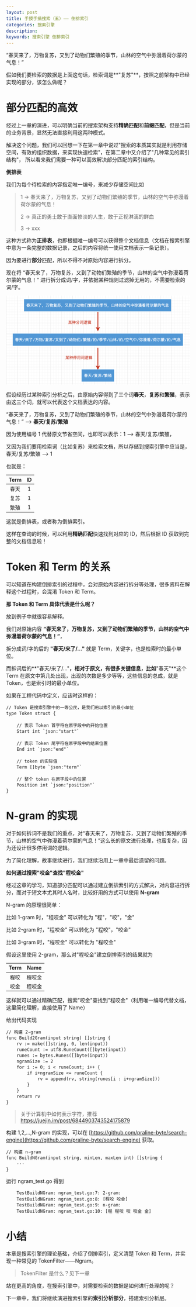 ```yaml
---
layout: post
title: 手摸手搞搜索（五）—— 倒排索引
categories: 搜索引擎
description: 
keywords: 搜索引擎 倒排索引 
---
```


“春天来了，万物复苏，又到了动物们繁殖的季节，山林的空气中弥漫着荷尔蒙的气息！”

假如我们要检索的数据是上面这句话，检索词是**"复苏"**，按照之前架构中已经实现的部分，该怎么做呢？

# 部分匹配的高效

经过上一章的演进，可以明确当前的搜索架构支持**精确匹配**和**前缀匹配**，但是当前的业务背景，显然无法直接利用这两种模式。

解决这个问题，我们可以回想一下在第一章中说过"搜索的本质其实就是利用存储空间，有效的组织数据，来实现快速检索"，在第二章中又介绍了"几种常见的索引结构"，
所以看来我们需要一种可以高效解决部分匹配的索引结构。

**倒排表**

我们为每个待检索的内容指定唯一编号，来减少存储空间比如

> 1 -> 春天来了，万物复苏，又到了动物们繁殖的季节，山林的空气中弥漫着荷尔蒙的气息！
>
> 2 -> 真正的勇士敢于直面惨淡的人生，敢于正视淋漓的鲜血
>
> 3 -> xxx

这种方式称为**正排表**，也即根据唯一编号可以获得整个文档信息（文档在搜索引擎中意为一条完整的数据记录，之后的内容将统一使用文档表示一条记录）。

因为要进行**部分**匹配，所以不得不对原始内容进行拆分。

现在将 “春天来了，万物复苏，又到了动物们繁殖的季节，山林的空气中弥漫着荷尔蒙的气息！” 进行拆分成词/字，并依据某种规则过滤掉无用的，不需要检索的词/字。

![](/images/posts/手摸手搞搜索_images/索引分析1.png)

假设经历过某种索引分析之后，由原始内容得到了三个词**春天**，**复苏**和**繁殖**，表示由这三个词，就可以代表这个文档表达的内容。

“春天来了，万物复苏，又到了动物们繁殖的季节，山林的空气中弥漫着荷尔蒙的气息！” -->  **春天/复苏/繁殖**

因为使用编号 1 代替原文节省空间，也即可以表示：1 -->  春天/复苏/繁殖，

又因为我们要用检索词（比如复苏）来检索文档，所以存储到搜索引擎中应当是，春天/复苏/繁殖 --> 1

也就是：

| Term | ID | 
| :-------: | :------: | 
| 春天 | 1 | 
| 复苏 | 1 | 
| 繁殖 | 1 | 

这就是倒排表，或者称为倒排索引。

这样在查询的时候，可以利用**精确匹配**快速找到对应的 ID，然后根据 ID 获取到完整的文档信息啦！

# Token 和 Term 的关系

可以知道在构建倒排索引的过程中，会对原始内容进行拆分等处理，很多资料在解释这个过程时，会混淆 Token 和 Term。

**那 Token 和 Term 具体代表是什么呢？**

放到例子中就很容易解释。

我们对原始内容 **“春天来了，万物复苏，又到了动物们繁殖的季节，山林的空气中弥漫着荷尔蒙的气息！”**，

拆分成词/字的后的 **"春天/来了/..."** 就是 Term，关键字，也是检索时的最小单位。

而拆词后的**"春天/来了/..."**，相对于原文，有很多关键信息，比如**"春天"**这个 Term 在原文中第几处出现，出现的次数是多少等等，这些信息的总成，就是 Token，也是索引时的最小单位。

如果在工程代码中定义，应该时这样的：

```
// Token 是搜索引擎中的一等公民，是我们用以索引的最小单位
type Token struct {

	// 表示 Token 首字符在原字段中的开始位置
	Start int `json:"start"`

	// 表示 Token 尾字符在原字段中的结束位置
	End int `json:"end"`

	// token 的实际值
	Term []byte `json:"term"`

	// 整个 token 在原字段中的位置
	Position int `json:"position"`
}
```

# N-gram 的实现

对于如何拆词不是我们的重点，对“春天来了，万物复苏，又到了动物们繁殖的季节，山林的空气中弥漫着荷尔蒙的气息！”这么长的原文进行处理，也蛮复杂，因为还设计很多停用词的逻辑。

为了简化理解，故事继续进行，我们继续沿用上一章中最后遗留的问题。

**如何通过搜索"咬金"查找"程咬金"**

经过这章的学习，知道部分匹配可以通过建立倒排索引的方式解决，对内容进行拆分，而对于短文本尤其时人名时，比较好用的方式可以使用 **N-gram**

N-gram 的原理很简单：

比如 1-gram 时，"程咬金" 可以转化为 "程"，"咬"，"金"

比如 2-gram 时，"程咬金" 可以转化为 "程咬"，"咬金"

比如 3-gram 时，"程咬金" 可以转化为 "程咬金"

假设这里使用 2-gram，那么对"程咬金"建立倒排索引的结果就为

| Term | Name | 
| :-------: | :------: | 
| 程咬 | 程咬金 | 
| 咬金 | 程咬金 | 

这样就可以通过精确匹配，搜索"咬金"查找到"程咬金"（利用唯一编号代替文档，这里简化理解，直接使用了 Name）

给出代码实现

```
// 构建 2-gram
func Build2Gram(input string) []string {
	rv := make([]string, 0, len(input))
	runeCount := utf8.RuneCount([]byte(input))
	runes := bytes.Runes([]byte(input))
	ngramSize := 2
	for i := 0; i < runeCount; i++ {
		if i+ngramSize <= runeCount {
			rv = append(rv, string(runes[i : i+ngramSize]))
		}
	}
	return rv
}
```
>关于计算机中如何表示字符，推荐 https://juejin.im/post/6844903743524175879

构建 1,2,...,N-gram 的实现，可以在 [https://github.com/praline-byte/search-engine](https://github.com/praline-byte/search-engine) 获取。

```
// 构建 n-gram
func BuildNGram(input string, minLen, maxLen int) []string {
    ···
}
```

运行 ngram_test.go 得到
```
    TestBuildNGram: ngram_test.go:7: 2-gram:
    TestBuildNGram: ngram_test.go:8: [程咬 咬金]
    TestBuildNGram: ngram_test.go:9: n-gram:
    TestBuildNGram: ngram_test.go:10: [程 程咬 咬 咬金 金]
```

# 小结

本章是搜索引擎的理论基础，介绍了倒排索引，定义清楚 Token 和 Term，并实现一种常见的 TokenFilter——Ngram。

> TokenFilter 是什么？见下一章

站在更高的角度，在搜索引擎中，对需要检索的数据是如何进行处理的呢？

下一章中，我们将继续演进搜索引擎的**索引分析部分**，搭建索引分析层。






